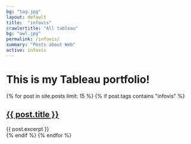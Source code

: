```yaml
---
bg: "tag.jpg"
layout: default
title:  "infovis"
crawlertitle: "All tableau"
bg: "owl.jpg"
permalink: /infovis/
summary: "Posts about Web"
active: infovis
---
```

# This is my Tableau portfolio!

{% for post in site.posts limit: 15 %}
	{% if post.tags contains "infovis" %}
  <article class="index-page">
    <h2><a href="{{ post.url | relative_url }}">{{ post.title }}</a></h2>
    {{ post.excerpt }}
  </article>
	{% endif %}
{% endfor %}
